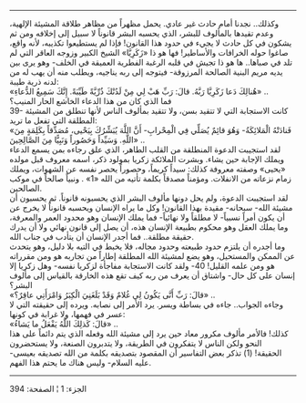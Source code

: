 ------------------------------------------------------------------------

وكذلك.. نجدنا أمام حادث غير عادي. يحمل مظهراً من مظاهر طلاقة المشيئة
الإلهية، وعدم تقيدها بالمألوف للبشر، الذي يحسبه البشر قانوناً لا سبيل إلى
إخلافه ومن ثم يشكون في كل حادث لا يجيء في حدود هذا القانون! فإذا لم
يستطيعوا تكذيبه، لأنه واقع، صاغوا حوله الخرافات والأساطير! فها هو ذا
«زَكَرِيَّا» الشيخ الكبير وزوجه العاقر التي لم تلد في صباها.. ها هو ذا تجيش
في قلبه الرغبة الفطرية العميقة في الخلف- وهو يرى بين يديه مريم البنية
الصالحة المرزوقة- فيتوجه إلى ربه يناجيه، ويطلب منه أن يهب له من لدنه
ذرية طيبة:  
«هُنالِكَ دَعا زَكَرِيَّا رَبَّهُ. قالَ: رَبِّ هَبْ لِي مِنْ لَدُنْكَ ذُرِّيَّةً طَيِّبَةً. إِنَّكَ سَمِيعُ الدُّعاءِ»
..  
فما الذي كان من هذا الدعاء الخاشع الحار المنيب؟  
39- كانت الاستجابة التي لا تتقيد بسن، ولا تتقيد بمألوف الناس لأنها تنطلق
من المشيئة المطلقة التي تفعل ما تريد:  
«فَنادَتْهُ الْمَلائِكَةُ- وَهُوَ قائِمٌ يُصَلِّي فِي الْمِحْرابِ- أَنَّ اللَّهَ يُبَشِّرُكَ بِيَحْيى، مُصَدِّقاً
بِكَلِمَةٍ مِنَ اللَّهِ. وَسَيِّداً وَحَصُوراً وَنَبِيًّا مِنَ الصَّالِحِينَ» ..  
لقد استجيبت الدعوة المنطلقة من القلب الطاهر، الذي علق رجاءه بمن يسمع
الدعاء ويملك الإجابة حين يشاء. وبشرت الملائكة زكريا بمولود ذكر، اسمه
معروف قبل مولده «يحيى» وصفته معروفة كذلك: سيداً كريماً، وحصوراً يحصر نفسه
عن الشهوات، ويملك زمام نزعاته من الانفلات. ومؤمناً مصدقاً بكلمة تأتيه من
الله «1» . ونبياً صالحاً في موكب الصالحين.  
لقد استجيبت الدعوة، ولم يحل دونها مألوف البشر الذي يحسبونه قانوناً. ثم
يحسبون أن مشيئة الله- سبحانه- مقيدة بهذا القانون! وكل ما يراه الإنسان
ويحسبه قانوناً لا يخرج عن أن يكون أمراً نسبياً- لا مطلقاً ولا نهائياً- فما
يملك الإنسان وهو محدود العمر والمعرفة، وما يملك العقل وهو محكوم بطبيعة
الإنسان هذه، أن يصل إلى قانون نهائي ولا أن يدرك حقيقة مطلقة.. فما أجدر
الإنسان أن يتأدب في جناب الله.  
وما أجدره أن يلتزم حدود طبيعته وحدود مجاله، فلا يخبط في التيه بلا دليل،
وهو يتحدث عن الممكن والمستحيل، وهو يضع لمشيئة الله المطلقة إطاراً من
تجاربه هو ومن مقرراته هو ومن علمه القليل! 40- ولقد كانت الاستجابة مفاجأة
لزكريا نفسه- وهل زكريا إلا إنسان على كل حال- واشتاق أن يعرف من ربه كيف
تقع هذه الخارقة بالقياس إلى مألوف البشر؟  
«قالَ: رَبِّ أَنَّى يَكُونُ لِي غُلامٌ وَقَدْ بَلَغَنِيَ الْكِبَرُ وَامْرَأَتِي عاقِرٌ؟» ..  
وجاءه الجواب.. جاءه في بساطة ويسر. يرد الأمر إلى نصابه. ويرده إلى حقيقته
التي لا عسر في فهمها، ولا غرابة في كونها:  
«قالَ: كَذلِكَ اللَّهُ يَفْعَلُ ما يَشاءُ» ..  
كذلك! فالأمر مألوف مكرور معاد حين يرد إلى مشيئة الله وفعله الذي يتم
دائماً على هذا النحو ولكن الناس لا يتفكرون في الطريقة، ولا يتدبرون
الصنعة، ولا يستحضرون الحقيقة\! (1) تذكر بعض التفاسير أن المقصود بتصديقه
بكلمة من الله تصديقه بعيسى- عليه السلام- وليس هناك ما يحتم هذا الفهم.

------------------------------------------------------------------------

الجزء: 1 ¦ الصفحة: 394
